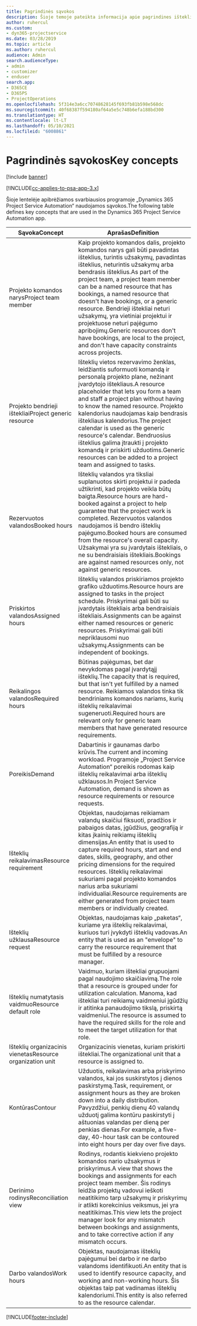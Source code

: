 ```yaml
---
title: Pagrindinės sąvokos
description: Šioje temoje pateikta informacija apie pagrindines išteklių valdymo sąvokas, minimas „Project Service Automation“.
author: ruhercul
ms.custom:
- dyn365-projectservice
ms.date: 03/28/2019
ms.topic: article
ms.author: ruhercul
audience: Admin
search.audienceType:
- admin
- customizer
- enduser
search.app:
- D365CE
- D365PS
- ProjectOperations
ms.openlocfilehash: 5f314e3a6cc70748628145f693fb81b598e568dc
ms.sourcegitcommit: 40f68387f594180af64a5e5c748b6efa188bd300
ms.translationtype: HT
ms.contentlocale: lt-LT
ms.lasthandoff: 05/10/2021
ms.locfileid: "6008861"
---
```

# <a name="key-concepts"></a><span data-ttu-id="6d5f5-103">Pagrindinės sąvokos</span><span class="sxs-lookup"><span data-stu-id="6d5f5-103">Key concepts</span></span>

[!include [banner](../includes/psa-now-project-operations.md)]

[!INCLUDE[cc-applies-to-psa-app-3.x](../includes/cc-applies-to-psa-app-3x.md)]

<span data-ttu-id="6d5f5-104">Šioje lentelėje apibrėžiamos svarbiausios programoje „Dynamics 365 Project Service Automation“ naudojamos sąvokos.</span><span class="sxs-lookup"><span data-stu-id="6d5f5-104">The following table defines key concepts that are used in the Dynamics 365 Project Service Automation app.</span></span>

| <span data-ttu-id="6d5f5-105">Sąvoka</span><span class="sxs-lookup"><span data-stu-id="6d5f5-105">Concept</span></span>                    | <span data-ttu-id="6d5f5-106">Aprašas</span><span class="sxs-lookup"><span data-stu-id="6d5f5-106">Definition</span></span> |
|----------------------------|------------|
| <span data-ttu-id="6d5f5-107">Projekto komandos narys</span><span class="sxs-lookup"><span data-stu-id="6d5f5-107">Project team member</span></span>        | <span data-ttu-id="6d5f5-108">Kaip projekto komandos dalis, projekto komandos narys gali būti pavadintas išteklius, turintis užsakymų, pavadintas išteklius, neturintis užsakymų arba bendrasis išteklius.</span><span class="sxs-lookup"><span data-stu-id="6d5f5-108">As part of the project team, a project team member can be a named resource that has bookings, a named resource that doesn't have bookings, or a generic resource.</span></span> <span data-ttu-id="6d5f5-109">Bendrieji ištekliai neturi užsakymų, yra vietiniai projektui ir projektuose neturi pajėgumo apribojimų.</span><span class="sxs-lookup"><span data-stu-id="6d5f5-109">Generic resources don't have bookings, are local to the project, and don't have capacity constraints across projects.</span></span> |
| <span data-ttu-id="6d5f5-110">Projekto bendrieji ištekliai</span><span class="sxs-lookup"><span data-stu-id="6d5f5-110">Project generic resource</span></span>   | <span data-ttu-id="6d5f5-111">Išteklių vietos rezervavimo ženklas, leidžiantis suformuoti komandą ir personalą projekto plane, nežinant įvardytojo ištekliaus.</span><span class="sxs-lookup"><span data-stu-id="6d5f5-111">A resource placeholder that lets you form a team and staff a project plan without having to know the named resource.</span></span> <span data-ttu-id="6d5f5-112">Projekto kalendorius naudojamas kaip bendrasis ištekliaus kalendorius.</span><span class="sxs-lookup"><span data-stu-id="6d5f5-112">The project calendar is used as the generic resource's calendar.</span></span> <span data-ttu-id="6d5f5-113">Bendruosius išteklius galima įtraukti į projekto komandą ir priskirti užduotims.</span><span class="sxs-lookup"><span data-stu-id="6d5f5-113">Generic resources can be added to a project team and assigned to tasks.</span></span> |
| <span data-ttu-id="6d5f5-114">Rezervuotos valandos</span><span class="sxs-lookup"><span data-stu-id="6d5f5-114">Booked hours</span></span>               | <span data-ttu-id="6d5f5-115">Išteklių valandos yra tiksliai suplanuotos skirti projektui ir padeda užtikrinti, kad projekto veikla būtų baigta.</span><span class="sxs-lookup"><span data-stu-id="6d5f5-115">Resource hours are hard-booked against a project to help guarantee that the project work is completed.</span></span> <span data-ttu-id="6d5f5-116">Rezervuotos valandos naudojamos iš bendro išteklių pajėgumo.</span><span class="sxs-lookup"><span data-stu-id="6d5f5-116">Booked hours are consumed from the resource's overall capacity.</span></span> <span data-ttu-id="6d5f5-117">Užsakymai yra su įvardytais ištekliais, o ne su bendraisiais ištekliais.</span><span class="sxs-lookup"><span data-stu-id="6d5f5-117">Bookings are against named resources only, not against generic resources.</span></span> |
| <span data-ttu-id="6d5f5-118">Priskirtos valandos</span><span class="sxs-lookup"><span data-stu-id="6d5f5-118">Assigned hours</span></span>             | <span data-ttu-id="6d5f5-119">Išteklių valandos priskiriamos projekto grafiko užduotims.</span><span class="sxs-lookup"><span data-stu-id="6d5f5-119">Resource hours are assigned to tasks in the project schedule.</span></span> <span data-ttu-id="6d5f5-120">Priskyrimai gali būti su įvardytais ištekliais arba bendraisiais ištekliais.</span><span class="sxs-lookup"><span data-stu-id="6d5f5-120">Assignments can be against either named resources or generic resources.</span></span> <span data-ttu-id="6d5f5-121">Priskyrimai gali būti nepriklausomi nuo užsakymų.</span><span class="sxs-lookup"><span data-stu-id="6d5f5-121">Assignments can be independent of bookings.</span></span> |
| <span data-ttu-id="6d5f5-122">Reikalingos valandos</span><span class="sxs-lookup"><span data-stu-id="6d5f5-122">Required hours</span></span>             | <span data-ttu-id="6d5f5-123">Būtinas pajėgumas, bet dar nevykdomas pagal įvardytąjį išteklių.</span><span class="sxs-lookup"><span data-stu-id="6d5f5-123">The capacity that is required, but that isn't yet fulfilled by a named resource.</span></span> <span data-ttu-id="6d5f5-124">Reikiamos valandos tinka tik bendriniams komandos nariams, kurių išteklių reikalavimai sugeneruoti.</span><span class="sxs-lookup"><span data-stu-id="6d5f5-124">Required hours are relevant only for generic team members that have generated resource requirements.</span></span> |
| <span data-ttu-id="6d5f5-125">Poreikis</span><span class="sxs-lookup"><span data-stu-id="6d5f5-125">Demand</span></span>                     | <span data-ttu-id="6d5f5-126">Dabartinis ir gaunamas darbo krūvis.</span><span class="sxs-lookup"><span data-stu-id="6d5f5-126">The current and incoming workload.</span></span> <span data-ttu-id="6d5f5-127">Programoje „Project Service Automation“ poreikis rodomas kaip išteklių reikalavimai arba išteklių užklausos.</span><span class="sxs-lookup"><span data-stu-id="6d5f5-127">In Project Service Automation, demand is shown as resource requirements or resource requests.</span></span> |
| <span data-ttu-id="6d5f5-128">Išteklių reikalavimas</span><span class="sxs-lookup"><span data-stu-id="6d5f5-128">Resource requirement</span></span>       | <span data-ttu-id="6d5f5-129">Objektas, naudojamas reikiamam valandų skaičiui fiksuoti, pradžios ir pabaigos datas, įgūdžius, geografiją ir kitas įkainių reikiamų išteklių dimensijas.</span><span class="sxs-lookup"><span data-stu-id="6d5f5-129">An entity that is used to capture required hours, start and end dates, skills, geography, and other pricing dimensions for the required resources.</span></span> <span data-ttu-id="6d5f5-130">Išteklių reikalavimai sukuriami pagal projekto komandos narius arba sukuriami individualiai.</span><span class="sxs-lookup"><span data-stu-id="6d5f5-130">Resource requirements are either generated from project team members or individually created.</span></span> |
| <span data-ttu-id="6d5f5-131">Išteklių užklausa</span><span class="sxs-lookup"><span data-stu-id="6d5f5-131">Resource request</span></span>           | <span data-ttu-id="6d5f5-132">Objektas, naudojamas kaip „paketas“, kuriame yra išteklių reikalavimai, kuriuos turi įvykdyti išteklių vadovas.</span><span class="sxs-lookup"><span data-stu-id="6d5f5-132">An entity that is used as an "envelope" to carry the resource requirement that must be fulfilled by a resource manager.</span></span> |
| <span data-ttu-id="6d5f5-133">Išteklių numatytasis vaidmuo</span><span class="sxs-lookup"><span data-stu-id="6d5f5-133">Resource default role</span></span>      | <span data-ttu-id="6d5f5-134">Vaidmuo, kuriam ištekliai grupuojami pagal naudojimo skaičiavimą.</span><span class="sxs-lookup"><span data-stu-id="6d5f5-134">The role that a resource is grouped under for utilization calculation.</span></span> <span data-ttu-id="6d5f5-135">Manoma, kad ištekliai turi reikiamų vaidmeniui įgūdžių ir atitinka panaudojimo tikslą, priskirtą vaidmeniui.</span><span class="sxs-lookup"><span data-stu-id="6d5f5-135">The resource is assumed to have the required skills for the role and to meet the target utilization for that role.</span></span> |
| <span data-ttu-id="6d5f5-136">Išteklių organizacinis vienetas</span><span class="sxs-lookup"><span data-stu-id="6d5f5-136">Resource organization unit</span></span> | <span data-ttu-id="6d5f5-137">Organizacinis vienetas, kuriam priskirti ištekliai.</span><span class="sxs-lookup"><span data-stu-id="6d5f5-137">The organizational unit that a resource is assigned to.</span></span> |
| <span data-ttu-id="6d5f5-138">Kontūras</span><span class="sxs-lookup"><span data-stu-id="6d5f5-138">Contour</span></span>                    | <span data-ttu-id="6d5f5-139">Užduotis, reikalavimas arba priskyrimo valandos, kai jos suskirstytos į dienos paskirstymą.</span><span class="sxs-lookup"><span data-stu-id="6d5f5-139">Task, requirement, or assignment hours as they are broken down into a daily distribution.</span></span> <span data-ttu-id="6d5f5-140">Pavyzdžiui, penkių dienų 40 valandų užduotį galima kontūru paskirstyti į aštuonias valandas per dieną per penkias dienas.</span><span class="sxs-lookup"><span data-stu-id="6d5f5-140">For example, a five-day, 40-hour task can be contoured into eight hours per day over five days.</span></span> |
| <span data-ttu-id="6d5f5-141">Derinimo rodinys</span><span class="sxs-lookup"><span data-stu-id="6d5f5-141">Reconciliation view</span></span>        | <span data-ttu-id="6d5f5-142">Rodinys, rodantis kiekvieno projekto komandos nario užsakymus ir priskyrimus.</span><span class="sxs-lookup"><span data-stu-id="6d5f5-142">A view that shows the bookings and assignments for each project team member.</span></span> <span data-ttu-id="6d5f5-143">Šis rodinys leidžia projektų vadovui ieškoti neatitikimo tarp užsakymų ir priskyrimų ir atlikti korekcinius veiksmus, jei yra neatitikimas.</span><span class="sxs-lookup"><span data-stu-id="6d5f5-143">This view lets the project manager look for any mismatch between bookings and assignments, and to take corrective action if any mismatch occurs.</span></span> |
| <span data-ttu-id="6d5f5-144">Darbo valandos</span><span class="sxs-lookup"><span data-stu-id="6d5f5-144">Work hours</span></span>                 | <span data-ttu-id="6d5f5-145">Objektas, naudojamas išteklių pajėgumui bei darbo ir ne darbo valandoms identifikuoti.</span><span class="sxs-lookup"><span data-stu-id="6d5f5-145">An entity that is used to identify resource capacity, and working and non-working hours.</span></span> <span data-ttu-id="6d5f5-146">Šis objektas taip pat vadinamas išteklių kalendoriumi.</span><span class="sxs-lookup"><span data-stu-id="6d5f5-146">This entity is also referred to as the resource calendar.</span></span> |


[!INCLUDE[footer-include](../includes/footer-banner.md)]